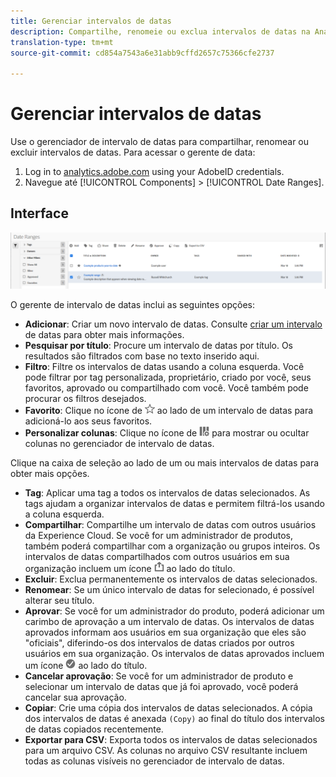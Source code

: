 ```yaml
---
title: Gerenciar intervalos de datas
description: Compartilhe, renomeie ou exclua intervalos de datas na Analysis Workspace.
translation-type: tm+mt
source-git-commit: cd854a7543a6e31abb9cffd2657c75366cfe2737

---
```



# Gerenciar intervalos de datas

Use o gerenciador de intervalo de datas para compartilhar, renomear ou excluir intervalos de datas. Para acessar o gerente de data:

1. Log in to [analytics.adobe.com](https://analytics.adobe.com) using your AdobeID credentials.
1. Navegue até [!UICONTROL Components] > [!UICONTROL Date Ranges].

## Interface

![Interface do usuário](../assets/date-range-ui.png)

O gerente de intervalo de datas inclui as seguintes opções:

* **Adicionar**: Criar um novo intervalo de datas. Consulte [criar um intervalo](create.md) de datas para obter mais informações.
* **Pesquisar por título**: Procure um intervalo de datas por título. Os resultados são filtrados com base no texto inserido aqui.
* **Filtro**: Filtre os intervalos de datas usando a coluna esquerda. Você pode filtrar por tag personalizada, proprietário, criado por você, seus favoritos, aprovado ou compartilhado com você. Você também pode procurar os filtros desejados.
* **Favorito**: Clique no ícone de ![estrela](../assets/star.png) ao lado de um intervalo de datas para adicioná-lo aos seus favoritos.
* **Personalizar colunas**: Clique no ícone de ![colunas](../assets/columns.png) para mostrar ou ocultar colunas no gerenciador de intervalo de datas.

Clique na caixa de seleção ao lado de um ou mais intervalos de datas para obter mais opções.

* **Tag**: Aplicar uma tag a todos os intervalos de datas selecionados. As tags ajudam a organizar intervalos de datas e permitem filtrá-los usando a coluna esquerda.
* **Compartilhar**: Compartilhe um intervalo de datas com outros usuários da Experience Cloud. Se você for um administrador de produtos, também poderá compartilhar com a organização ou grupos inteiros. Os intervalos de datas compartilhados com outros usuários em sua organização incluem um ícone ![compartilhado](../assets/shared.png) ao lado do título.
* **Excluir**: Exclua permanentemente os intervalos de datas selecionados.
* **Renomear**: Se um único intervalo de datas for selecionado, é possível alterar seu título.
* **Aprovar**: Se você for um administrador do produto, poderá adicionar um carimbo de aprovação a um intervalo de datas. Os intervalos de datas aprovados informam aos usuários em sua organização que eles são &quot;oficiais&quot;, diferindo-os dos intervalos de datas criados por outros usuários em sua organização. Os intervalos de datas aprovados incluem um ícone ![aprovado](../assets/approved.png) ao lado do título.
* **Cancelar aprovação**: Se você for um administrador de produto e selecionar um intervalo de datas que já foi aprovado, você poderá cancelar sua aprovação.
* **Copiar**: Crie uma cópia dos intervalos de datas selecionados. A cópia dos intervalos de datas é anexada `(Copy)` ao final do título dos intervalos de datas copiados recentemente.
* **Exportar para CSV**: Exporta todos os intervalos de datas selecionados para um arquivo CSV. As colunas no arquivo CSV resultante incluem todas as colunas visíveis no gerenciador de intervalo de datas.
